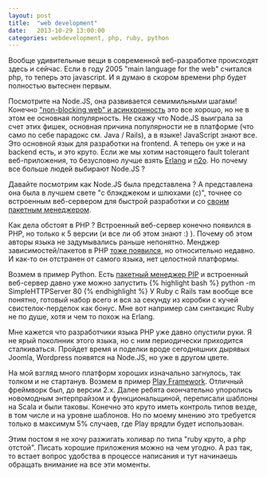 ```yaml
---
layout: post
title:  "web development"
date:   2013-10-29 13:00:00
categories: webdevelopment, php, ruby, python
---
```


Вообще удивительные вещи в современной веб-разработке происходят здесь и сейчас. Если в году 2005 "main language for the web" считался php, то теперь это javascript. И я думаю в скором времени php будет полностью вытеснен первым. 

Посмотрите на Node.JS, она развивается семимильными шагами! Конечно ["non-blocking web" и асинхронность](http://www.youtube.com/watch?v=zgk1ekeq_6g) это все хорошо, но не в этом ее основная популярность. Не скажу что Node.JS выиграла за счет этих фишек, основная причина популярности не в платформе (что само по себе парадокс см. Java / Rails), а в языке! JavaScript знают все. Это основной язык для разработки на frontend. А теперь он уже и на backend есть, и это круто. Если же мы хотим настоящего fault tolerant веб-приложения, то безусловно лучше взять [Erlang](http://www.erlang.org/) и [n2o](https://github.com/5HT/n2o). Но почему все больше людей выбирают Node.JS ?

Давайте посмотрим как Node.JS была представлена ? А представлена она была в лучшем свете "с блэкджеком и шлюхами (с)", точнее со встроенным веб-сервером для быстрой разработки и со [своим пакетным менеджером](https://npmjs.org/). 

Как дела обстоят в PHP ? Встроенный веб-сервер конечно появился в PHP, но только к 5 версии (и все ли об этом знают :) ). Почему об этом авторы языка не задумывались раньше непонятно. Менджер зависимостей/пакетов в PHP [тоже появился](http://getcomposer.org/), но относительно недавно. И как-то он отстранен от самого языка, нет целостной платформы.

Возмем в пример Python. Есть [пакетный менеджер PIP](http://www.pip-installer.org/) и встроенный веб-сервер давно уже можно запустить
{% highlight bash %}
python -m SimpleHTTPServer 80
{% endhighlight %}
У Ruby с Rails там вообще все понятно, готовый набор всего и вся за секунду из коробки с кучей свистелок-перделок как бонус. Мне вот например сам синтакцис Ruby не по душе, хотя и чем то похож на Erlang.

Мне кажется что разработчики языка PHP уже давно опустили руки. Я не ярый поколнник этого языка, но с ним периодически приходится сталкиваться. Пройдет время и поделки вроде сегодняшних дырявых Joomla, Wordpress появятся на Node.JS, но уже в другом цвете. 

На мой взгляд много платформ хороших изначально загнулось, так толком и не стартанув. Возмем в пример [Play Framework](http://www.playframework.com/). Отличный фреймворк был, до версии 2.x. Далее ребята окончательно упоролись новомодным энтерпрайзом и функциональщиной, переписали шаблоны на Scala и были таковы. Конечно это круто иметь контроль типов везде, в том числе и на уровне шаблонов. Но по моему мнению это требуется только в максимум 5% случаев, где Play врядли будет использован.


Этим постом я не хочу разжигать холивар по типа "ruby круто, а php отстой". Писать хорошие приложения можно на чем угодно. А раз так, то встает вопрос удобства в процессе написания и тут начинаешь обращать внимание на все эти моменты.